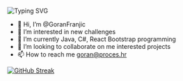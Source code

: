 
![Typing SVG](https://readme-typing-svg.demolab.com?font=Fira+Code&pause=1000&width=435&lines=+Goran+enters+programming+;and+welcomes+you!!!!!!!!)

  
- 👋 Hi, I’m @GoranFranjic
- 👀 I’m interested in new  challenges
- 🌱 I’m currently Java, C#, React Bootstrap  programming
- 💞️ I’m looking to collaborate on  me interested projects
- 📫 How to reach me goran@proces.hr

[![GitHub Streak](https://streak-stats.demolab.com/?user=GoranFranjic&theme=dark)](https://git.io/streak-stats)

<!---
GoranFranjic/GoranFranjic is a ✨ special ✨ repository because its `README.md` (this file) appears on your GitHub profile.
You can click the Preview link to take a look at your changes.
--->
